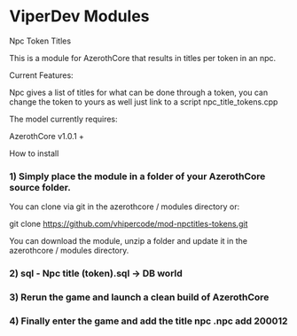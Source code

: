 # ViperDev Modules

Npc Token Titles

This is a module for AzerothCore that results in titles per token in an npc.

Current Features:

Npc gives a list of titles for what can be done through a token, you can change the token to yours as well just link to a script npc_title_tokens.cpp

The model currently requires:

AzerothCore v1.0.1 +

How to install

### 1) Simply place the module in a folder of your AzerothCore source folder.

You can clone via git in the azerothcore / modules directory or:

git clone https://github.com/vhipercode/mod-npctitles-tokens.git

You can download the module, unzip a folder and update it in the azerothcore / modules directory.

### 2) sql - Npc title (token).sql -> DB world

### 3) Rerun the game and launch a clean build of AzerothCore

### 4) Finally enter the game and add the title npc .npc add 200012


